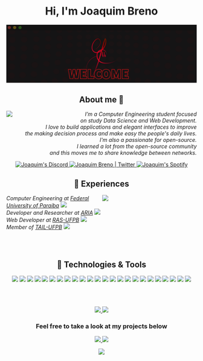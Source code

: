 <h1 align="center"> Hi, I'm Joaquim Breno </h2>
<img src="animationme(1).gif"></img>

<h2 align="center"> About me 🤗</h2>
<img width="200" align="left" src="https://media.giphy.com/media/yr7n0u3qzO9nG/giphy.gif"></img>
<p align="right"> 
   <em>
   I’m a Computer Engineering student focused on study Data Science and Web Development.
   </br>I love to build applications and elegant interfaces to improve </br> the making decision process and make easy the people's daily lives.
   </br>I'm also a passionate for open-source. </br> I learned a lot from the open-source community </br> and this moves me to share knowledge between networks.
   </em>
</p>

<p align="center"> 
   <a href="https://discord.gg/x6KcpDtd">
     <img alt="Joaquim's Discord" width="22px" src="https://raw.githubusercontent.com/peterthehan/peterthehan/master/assets/discord.svg" />
   </a>
   <a href="https://twitter.com/JoaquimBrenoBR">
     <img alt="Joaquim Breno | Twitter" width="22px" src="https://raw.githubusercontent.com/peterthehan/peterthehan/master/assets/twitter.svg" />
   </a>
   <a href="https://open.spotify.com/user/22v2ohmlfho5jd2bnfi2rjnvq?si=DZeXzqzCTQmjSse3CW-5cA">
     <img alt="Joaquim's Spotify" width="22px" src="https://raw.githubusercontent.com/peterthehan/peterthehan/master/assets/spotify.svg" />
   </a>
</p>


<h2 align="center"> 🦾 Experiences </h2>
<p>
   <img align='right' width="250" src="https://media.giphy.com/media/OqLDMYGzIf1x3txUbF/giphy.gif"></img> 
   <em>Computer Engineering at
   <a href="https://www.ufpb.br/">Federal University of Paraiba</a>
   <img src="https://media.giphy.com/media/MXiBagsrVdre4FKNxr/giphy.gif" width="30">
   </br>Developer and Researcher at 
   <a href="https://aria.ci.ufpb.br/">ARIA</a>
   <img src="https://media.giphy.com/media/l41lTrvWbwuEy9U3e/giphy.gif" width="30"> 
   </br>Web Developer at 
   <a href="https://www.instagram.com/rasufpb/">RAS-UFPB</a>
   <img src="https://media.giphy.com/media/3oFzlYuazAesniYNVe/giphy.gif" width="18"> 
   </br>Member of 
   <a href="https://github.com/TailUFPB">TAIL-UFPB</a>
   <img src="https://aria.ci.ufpb.br/wp-content/uploads/2020/08/Captura-de-Tela-2020-08-16-a%CC%80s-11.57.39.png" width="30"> 
   </em>
</p>

<br></br>

<h2 align="center"> 🔧 Technologies & Tools </h2>
<p align="center"> 
   <a><img src="https://img.shields.io/badge/OS-Linux-informational?style=flat&logo=linux&labelColor=black&logoColor=white&color=290800"></img></a>
   <a><img src="https://img.shields.io/badge/OS-Windows-informational?style=flat&logo=windows&labelColor=black&logoColor=white&color=290800"></img></a>
   <a><img src="https://img.shields.io/badge/Code-C-Language?style=flat&logo=c&labelColor=black&logoColor=white&color=290800"></img></a>
   <a><img src="https://img.shields.io/badge/Code-CPlusPlus-Language?style=flat&logo=cplusplus&labelColor=black&logoColor=white&color=290800"></img></a>
   <a><img src="https://img.shields.io/badge/Code-Python-Language?style=flat&logo=python&labelColor=black&logoColor=white&color=290800"></img></a>
   <a><img src="https://img.shields.io/badge/Code-Golang-informational?style=flat&logo=go&labelColor=black&logoColor=white&color=290800"></img></a>
   <a><img src="https://img.shields.io/badge/Code-Qt-informational?style=flat&logo=qt&labelColor=black&logoColor=white&color=290800"></img></a>
   <a><img src="https://img.shields.io/badge/Code-Arduino-informational?style=flat&logo=arduino&labelColor=black&logoColor=white&color=290800"></img></a>
   <a><img src="https://img.shields.io/badge/Code-TypeScript-informational?style=flat&logo=typescript&labelColor=black&logoColor=white&color=290800"></img></a>
   <a><img src="https://img.shields.io/badge/Code-JavaScript-informational?style=flat&logo=javascript&labelColor=black&logoColor=white&color=290800"></img></a>
   <a><img src="https://img.shields.io/badge/Code-Html-informational?style=flat&logo=html5&labelColor=black&logoColor=white&color=290800"></img></a>
   <a><img src="https://img.shields.io/badge/Code-Css-informational?style=flat&logo=css3&labelColor=black&logoColor=white&color=290800"></img></a>
   <a><img src="https://img.shields.io/badge/Code-React.js-informational?style=flat&logo=react&labelColor=black&logoColor=white&color=290800"></img></a>
   <a><img src="https://img.shields.io/badge/Code-Node.js-informational?style=flat&logo=node.js&labelColor=black&logoColor=white&color=290800"></img></a>
   <a><img src="https://img.shields.io/badge/Code-Jupyter-informational?style=flat&logo=jupyter&labelColor=black&logoColor=white&color=290800"></img></a>
   <a><img src="https://img.shields.io/badge/Code-Pandas-informational?style=flat&logo=pandas&labelColor=black&logoColor=white&color=290800"></img></a>
   <a><img src="https://img.shields.io/badge/Code-Numpy-informational?style=flat&logo=numpy&labelColor=black&logoColor=white&color=290800"></img></a>
   <a><img src="https://img.shields.io/badge/Code-TensorFlow-informational?style=flat&logo=tensorflow&labelColor=black&logoColor=white&color=290800"></img></a>
   <a><img src="https://img.shields.io/badge/Shell-Bash-informational?style=flat&logo=gnu-bash&labelColor=black&logoColor=white&color=290800"></img></a>
   <a><img src="https://img.shields.io/badge/Shell-PowerShell-informational?style=flat&logo=powershell&labelColor=black&logoColor=white&color=290800"></img></a>
   <a><img src="https://img.shields.io/badge/Tools-Anaconda-informational?style=flat&logo=anaconda&labelColor=black&logoColor=white&color=290800"></img></a>
   <a><img src="https://img.shields.io/badge/Tools-SQLite-informational?style=flat&logo=sqlite&labelColor=black&logoColor=white&color=290800"></img></a>
   <a><img src="https://img.shields.io/badge/Tools-PostgreSQL-informational?style=flat&logo=postgresql&labelColor=black&logoColor=white&color=290800"></img></a>
   <a><img src="https://img.shields.io/badge/Tools-Docker-informational?style=flat&logo=docker&labelColor=black&logoColor=white&color=290800"></img></a>

</p>
</p>

<br></br>

<p align="center">
<a href="https://github.com/JoaquimBreno">
  <img height="160em" src="https://github-readme-stats.vercel.app/api?username=JoaquimBreno&bg_color=30,290800,000000&title_color=fff&text_color=fff" />
  <img height="160em" src="https://github-readme-stats.vercel.app/api/top-langs/?username=JoaquimBreno&bg_color=30,290800,000000&title_color=fff&text_color=fff&layout=compact&langs_count=6" />
</a>
</p>
<h3 align="center">Feel free to take a look at my projects below</h3>
<p align="center">  
<a href="https://www.instagram.com/joaquimbreno_/">
  <img src="https://img.shields.io/badge/-Instagram-333333?style=flat&logo=instagram&labelColor=black&logoColor=white&color=290800" />
</a>
<a href="https://www.linkedin.com/in/joaquimbreno/">
  <img src="https://img.shields.io/badge/-Linkedin-333333?style=flat&logo=Linkedin&labelColor=black&logoColor=white&color=290800" />   
</a>
</p>
<p align="center">
<img src ="https://komarev.com/ghpvc/?username=JoaquimBreno&labelColor=black&logoColor=white&color=290800" />
</p>

<!--
**JoaquimBreno/JoaquimBreno** is a ✨ _special_ ✨ repository because its `README.md` (this file) appears on your GitHub profile.

Here are some ideas to get you started:

- 🔭 I’m currently working on ...
- 🌱 I’m currently learning ...
- 👯 I’m looking to collaborate on ...
- 🤔 I’m looking for help with ...
- 💬 Ask me about ...
- 📫 How to reach me: ...
- 😄 Pronouns: ...
- ⚡ Fun fact: ...
-->
